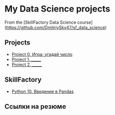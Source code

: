 # My Data Science projects
From the [SkillFactory Data Science course] (https://github.com/DmitriySky47/sf_data_science)

## Projects

* [Project 0. Игра: угадай число](https://github.com/DmitriySky47/sf_data_science/tree/main/project_0)
* [Project 1. _____](_____)
* [Project 2. _____](_____)

## SkillFactory

* [Python 10. Введение в Pandas](https://github.com/DmitriySky47/sf_data_science/tree/main/Skillfactory/PY_10_%D0%92%D0%B2%D0%B5%D0%B4%D0%B5%D0%BD%D0%B8%D0%B5%20%D0%B2%20Pandas)


## Ссылки на резюме